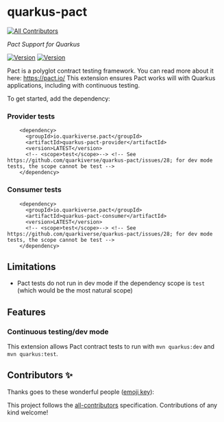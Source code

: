 # quarkus-pact

<!-- ALL-CONTRIBUTORS-BADGE:START - Do not remove or modify this section -->
[![All Contributors](https://img.shields.io/badge/all_contributors-2-blue.svg?style=plastic)](#contributors-)
<!-- ALL-CONTRIBUTORS-BADGE:END -->
_Pact Support for Quarkus_

[![Version](https://img.shields.io/maven-central/v/io.quarkiverse.pact/quarkus-pact-provider?logo=apache-maven&style=for-the-badge&color=blue&style=plastic)](https://search.maven.org/artifact/io.quarkiverse.pact/quarkus-pact-provider)
[![Version](https://img.shields.io/maven-central/v/io.quarkiverse.pact/quarkus-pact-consumer?logo=apache-maven&style=for-the-badge&color=blue&style=plastic)](https://search.maven.org/artifact/io.quarkiverse.pact/quarkus-pact-consumer)

Pact is a polyglot contract testing framework. You can read more about it here: https://pact.io/
This extension ensures Pact works will with Quarkus applications, including with continuous testing.

To get started, add the dependency:

### Provider tests

```
    <dependency>
      <groupId>io.quarkiverse.pact</groupId>
      <artifactId>quarkus-pact-provider</artifactId>
      <version>LATEST</version>
      <!-- <scope>test</scope>--> <!-- See https://github.com/quarkiverse/quarkus-pact/issues/28; for dev mode tests, the scope cannot be test -->
    </dependency>
```

### Consumer tests

```
    <dependency>
      <groupId>io.quarkiverse.pact</groupId>
      <artifactId>quarkus-pact-consumer</artifactId>
      <version>LATEST</version>
      <!-- <scope>test</scope>--> <!-- See https://github.com/quarkiverse/quarkus-pact/issues/28; for dev mode tests, the scope cannot be test -->
    </dependency>
```

## Limitations

- Pact tests do not run in dev mode if the dependency scope is `test` (which would be the most natural scope)

## Features

### Continuous testing/dev mode

This extension allows Pact contract tests to run with `mvn quarkus:dev` and `mvn quarkus:test`.

## Contributors ✨

Thanks goes to these wonderful people ([emoji key](https://allcontributors.org/docs/en/emoji-key)):

<!-- ALL-CONTRIBUTORS-LIST:START - Do not remove or modify this section -->
<!-- prettier-ignore-start -->
<!-- markdownlint-disable -->

<!-- markdownlint-restore -->
<!-- prettier-ignore-end -->

<!-- ALL-CONTRIBUTORS-LIST:END -->

This project follows the [all-contributors](https://github.com/all-contributors/all-contributors) specification.
Contributions of any kind welcome!
